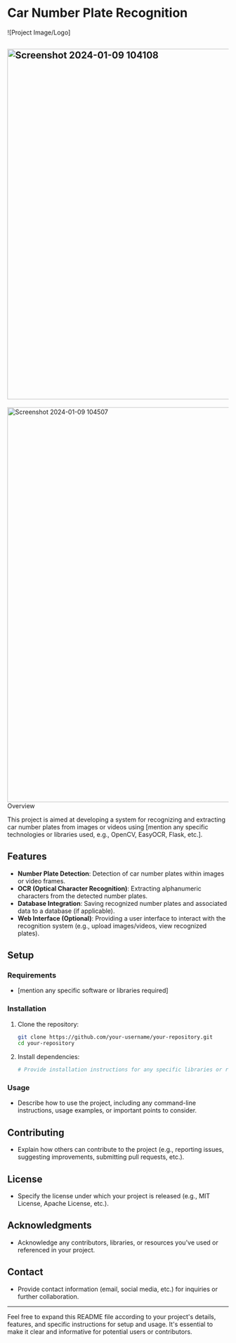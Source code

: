 # Car Number Plate Recognition

![Project Image/Logo]

## <img width="798" alt="Screenshot 2024-01-09 104108" src="https://github.com/hariharancse11/ComputerVision/assets/33338812/d5482585-1946-4807-a760-d6ff66e9fd42">
<img width="899" alt="Screenshot 2024-01-09 104507" src="https://github.com/hariharancse11/ComputerVision/assets/33338812/acc97be8-e587-40d0-91a8-15d56d36dfaa">
Overview

This project is aimed at developing a system for recognizing and extracting car number plates from images or videos using [mention any specific technologies or libraries used, e.g., OpenCV, EasyOCR, Flask, etc.].

## Features

- **Number Plate Detection**: Detection of car number plates within images or video frames.
- **OCR (Optical Character Recognition)**: Extracting alphanumeric characters from the detected number plates.
- **Database Integration**: Saving recognized number plates and associated data to a database (if applicable).
- **Web Interface (Optional)**: Providing a user interface to interact with the recognition system (e.g., upload images/videos, view recognized plates).

## Setup

### Requirements

- [mention any specific software or libraries required]

### Installation

1. Clone the repository:

    ```bash
    git clone https://github.com/your-username/your-repository.git
    cd your-repository
    ```

2. Install dependencies:

    ```bash
    # Provide installation instructions for any specific libraries or requirements
    ```

### Usage

- Describe how to use the project, including any command-line instructions, usage examples, or important points to consider.

## Contributing

- Explain how others can contribute to the project (e.g., reporting issues, suggesting improvements, submitting pull requests, etc.).

## License

- Specify the license under which your project is released (e.g., MIT License, Apache License, etc.).

## Acknowledgments

- Acknowledge any contributors, libraries, or resources you've used or referenced in your project.

## Contact

- Provide contact information (email, social media, etc.) for inquiries or further collaboration.

---

Feel free to expand this README file according to your project's details, features, and specific instructions for setup and usage. It's essential to make it clear and informative for potential users or contributors.
